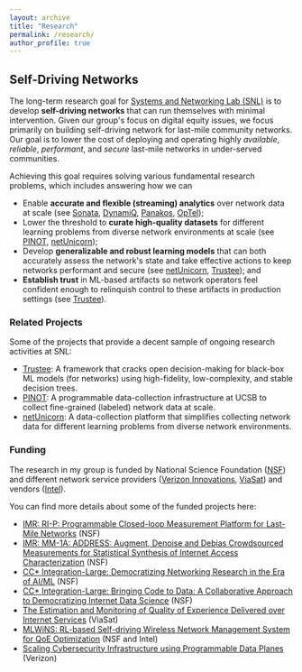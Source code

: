 ```yaml
---
layout: archive
title: "Research"
permalink: /research/
author_profile: true
---
```


## Self-Driving Networks

The long-term research goal for [Systems and Networking Lab (SNL)](https://snl.cs.ucsb.edu/) is to develop **self-driving networks** that can run themselves with minimal intervention.
Given our group's focus on digital equity issues, we focus primarily on building self-driving network for last-mile community networks.
Our goal is to lower the cost of deploying and operating highly *available*, *reliable*, *performant*, and *secure* last-mile networks in under-served communities.

Achieving this goal requires solving various fundamental research problems, which includes answering how we can
* Enable **accurate and flexible (streaming) analytics** over network data at scale (see [Sonata](https://sites.cs.ucsb.edu/~arpitgupta/pdfs/sonata.pdf), [DynamiQ](https://arxiv.org/pdf/2106.05420.pdf), [Panakos](https://sites.cs.ucsb.edu/~arpitgupta/pdfs/speedtest.pdf), [OpTel](https://sites.cs.ucsb.edu/~arpitgupta/pdfs/OpTel_camera_ready.pdf));
* Lower the threshold to **curate high-quality datasets** for different learning problems from diverse network environments at scale (see [PINOT](https://pinot.cs.ucsb.edu/), [netUnicorn](https://netunicorn.cs.ucsb.edu/));
* Develop **generalizable and robust learning models** that can both accurately assess the network's state and take effective actions to keep networks performant and secure (see [netUnicorn](https://netunicorn.cs.ucsb.edu/), [Trustee](https://sites.cs.ucsb.edu/~arpitgupta/pdfs/trustee.pdf)); and
* **Establish trust** in ML-based artifacts so network operators feel confident enough to relinquish control to these artifacts in production settings (see [Trustee](https://sites.cs.ucsb.edu/~arpitgupta/pdfs/trustee.pdf)).

### Related Projects
Some of the projects that provide a decent sample of ongoing research activities at SNL:

- [Trustee](https://trusteeml.github.io/): A framework that cracks open decision-making for black-box ML models (for networks) using high-fidelity, low-complexity, and stable decision trees.
- [PINOT](https://pinot.cs.ucsb.edu/): A programmable data-collection infrastructure at UCSB to collect fine-grained (labeled) network data at scale.
- [netUnicorn](https://netunicorn.cs.ucsb.edu/): A data-collection platform that simplifies collecting network data for different learning problems from diverse network environments.



<!-- ### Related Publications
Some of the recently published works that provide a sample of some of the ongoing activities at SNL:
- [AI/ML for Network Security: The Emperor has no Clothes](https://sites.cs.ucsb.edu/~arpitgupta/pdfs/trustee.pdf), ACM CCS, 2022.
- [The Importance of Contextualization of Crowdsourced Active Speed Test Measurements](https://sites.cs.ucsb.edu/~arpitgupta/pdfs/speedtest.pdf), ACM IMC, 2022.
- [Detecting Ephemeral Optical Events with OpTel](https://sites.cs.ucsb.edu/~arpitgupta/pdfs/OpTel_camera_ready.pdf), USENIX NSDI, 2022.
- [Internet Inequity in Chicago: Adoption, Affordability, and Availability](https://sites.cs.ucsb.edu/~arpitgupta/pdfs/2022_tprc_chicago_digital_divide-submitted.pdf), TPRC, 2022.
- [DynamiQ: Planning for Dynamics in Network Streaming Analytics Systems](https://arxiv.org/pdf/2106.05420.pdf),
arXiv: Report 2106.05420, 2021.
- [An Effort to Democratize Networking Research in the Era of AI/ML](https://sites.cs.ucsb.edu/~arpitgupta/pdfs/democratize_netai.pdf), ACM HotNets 2019. -->



<!-- machine learning (ML) and
programmable network data planes to develop *low-cost* last-mile networks that can provide highly *available*, *reliable*, *performant* and *secure* network connectivity to underrepresented and under-served communities.

<!-- The growing popularity of networked devices and applications imposes
increasingly stringent security- and performance-related requirements on the
underlying communication fabric. Satisfying these ever-increasing demands with
limited infrastructure and operational budgets are challenging for the network
operators. -->

<!-- My research combines the flexibility of **programmable data-plane targets** and
the intelligibility of **ML algorithms** to develop ML-based artifacts for
networking that bridge the fundamental gap between requirements and resources.
Additionally, my research focuses on ensuring that network operators can
**trust** these ML-based artifacts enough to deploy them in production
settings.  -->

### Funding
The research in my group is funded by National Science Foundation ([NSF](#)) and different network service providers ([Verizon Innovations](#), [ViaSat](#)) and vendors ([Intel](#)).

You can find more details about some of the funded projects here:
* [IMR: RI-P: Programmable Closed-loop Measurement Platform for Last-Mile Networks](https://nsf.gov/awardsearch/showAward?AWD_ID=2224687) (NSF)
* [IMR: MM-1A: ADDRESS: Augment, Denoise and Debias Crowdsourced Measurements for Statistical Synthesis of Internet Access Characterization](#) (NSF)
* [CC* Integration-Large: Democratizing Networking Research in the Era of AI/ML](https://www.nsf.gov/awardsearch/showAward?AWD_ID=2126327) (NSF)
* [CC* Integration-Large: Bringing Code to Data: A Collaborative Approach to Democratizing Internet Data Science](https://www.nsf.gov/awardsearch/showAward?AWD_ID=2126281) (NSF)
* [The Estimation and Monitoring of Quality of Experience Delivered over Internet Services](#) (ViaSat)
* [MLWiNS: RL-based Self-driving Wireless Network Management System for QoE Optimization](https://www.nsf.gov/awardsearch/showAward?AWD_ID=2003257) (NSF and Intel)
* [Scaling Cybersecurity Infrastructure using Programmable Data Planes](https://www.verizon.com/about/news/verizon-advances-5g-network-and-cyber-security) (Verizon)





<!-- ## Ongoing Projects

### Programmable Data-Collection Infrastructure/Platform(s)

### Flexible and Scalable Network Data Analytics System(s)

### ML Pipeline for Learning Problems in Networking -->


<!-- ## Past Projects -->

<!-- The proposed research will help catalyze adoption of ML-based solutions for network operations, which will form the intellectual foundation for future self-driving networks. My academic career to this point has prepared me to pursue this goal with an extensive experience in developing open-sourced networked systems, such as SDX~\cite{sdx}, iSDX~\cite{isdx}, Sonata~\cite{sonata-paper}, DynamiQ~\cite{dynamiq}, Optel~\cite{optel}, etc., that have been widely used in both academia and industry.  -->
